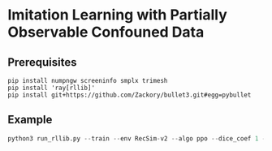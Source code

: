 # Imitation Learning with Partially Observable Confouned Data

## Prerequisites
```
pip install numpngw screeninfo smplx trimesh
pip install 'ray[rllib]' 
pip install git+https://github.com/Zackory/bullet3.git#egg=pybullet
```

## Example

```python
python3 run_rllib.py --train --env RecSim-v2 --algo ppo --dice_coef 1 --wandb --project_name recsim-v2 --run_name cov_shift_5--no_context --n_confounders $shift --data_suffix conf_5; done```
```